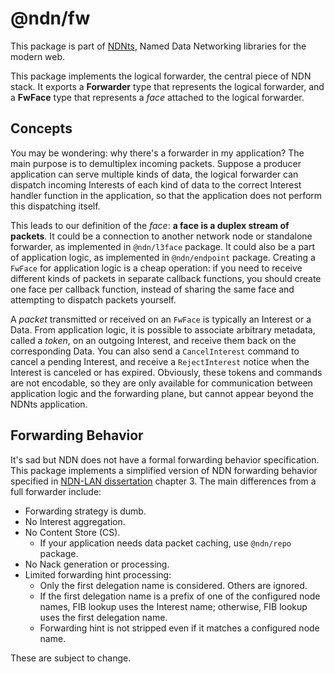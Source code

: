 # @ndn/fw

This package is part of [NDNts](https://yoursunny.com/p/NDNts/), Named Data Networking libraries for the modern web.

This package implements the logical forwarder, the central piece of NDN stack.
It exports a **Forwarder** type that represents the logical forwarder, and a **FwFace** type that represents a *face* attached to the logical forwarder.

## Concepts

You may be wondering: why there's a forwarder in my application?
The main purpose is to demultiplex incoming packets.
Suppose a producer application can serve multiple kinds of data, the logical forwarder can dispatch incoming Interests of each kind of data to the correct Interest handler function in the application, so that the application does not perform this dispatching itself.

This leads to our definition of the *face*: **a face is a duplex stream of packets**.
It could be a connection to another network node or standalone forwarder, as implemented in `@ndn/l3face` package.
It could also be a part of application logic, as implemented in `@ndn/endpoint` package.
Creating a `FwFace` for application logic is a cheap operation: if you need to receive different kinds of packets in separate callback functions, you should create one face per callback function, instead of sharing the same face and attempting to dispatch packets yourself.

A *packet* transmitted or received on an `FwFace` is typically an Interest or a Data.
From application logic, it is possible to associate arbitrary metadata, called a *token*, on an outgoing Interest, and receive them back on the corresponding Data.
You can also send a `CancelInterest` command to cancel a pending Interest, and receive a `RejectInterest` notice when the Interest is canceled or has expired.
Obviously, these tokens and commands are not encodable, so they are only available for communication between application logic and the forwarding plane, but cannot appear beyond the NDNts application.

## Forwarding Behavior

It's sad but NDN does not have a formal forwarding behavior specification.
This package implements a simplified version of NDN forwarding behavior specified in [NDN-LAN dissertation](https://hdl.handle.net/10150/625652) chapter 3.
The main differences from a full forwarder include:

* Forwarding strategy is dumb.
* No Interest aggregation.
* No Content Store (CS).
  * If your application needs data packet caching, use `@ndn/repo` package.
* No Nack generation or processing.
* Limited forwarding hint processing:
  * Only the first delegation name is considered. Others are ignored.
  * If the first delegation name is a prefix of one of the configured node names, FIB lookup uses the Interest name; otherwise, FIB lookup uses the first delegation name.
  * Forwarding hint is not stripped even if it matches a configured node name.

These are subject to change.
